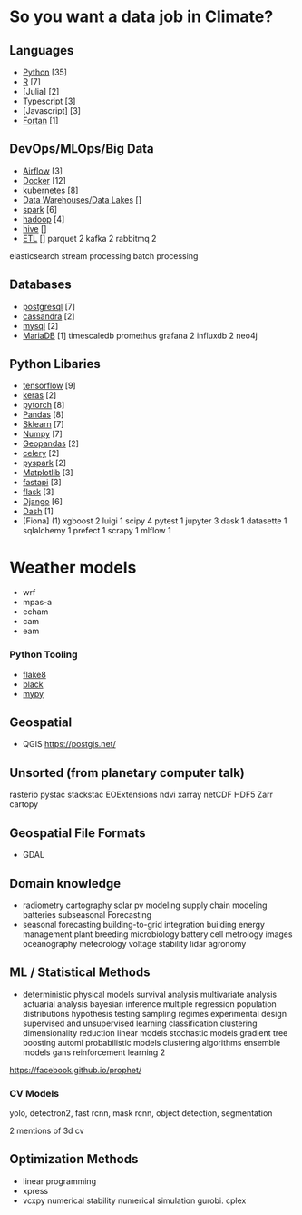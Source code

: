 # So you want a data job in Climate?


## Languages
- [Python]() [35]
- [R]() [7]
- [Julia] [2]
- [Typescript]() [3]
- [Javascript] [3]
- [Fortan]() [1]

## DevOps/MLOps/Big Data
- [Airflow]() [3]
- [Docker]() [12]
- [kubernetes]() [8]
- [Data Warehouses/Data Lakes]() []
- [spark]() [6]
- [hadoop]() [4]
- [hive]() []
- [ETL]() []
parquet 2
kafka 2
rabbitmq 2

elasticsearch
stream processing
batch processing

## Databases
- [postgresql]() [7]
- [cassandra]() [2]
- [mysql]() [2]
- [MariaDB]() [1]
timescaledb
promethus
grafana 2
influxdb 2
neo4j

## Python Libaries
- [tensorflow]() [9]
- [keras]() [2]
- [pytorch]() [8]
- [Pandas]() [8]
- [Sklearn]() [7]
- [Numpy]() [7]
- [Geopandas]() [2]
- [celery]() [2]
- [pyspark]() [2]
- [Matplotlib]() [3]
- [fastapi]() [3]
- [flask]() [3]
- [Django]() [6]
- [Dash]() [1]
- [Fiona] (1)
xgboost 2
luigi 1
scipy 4
pytest 1
jupyter 3
dask 1
datasette 1
sqlalchemy 1
prefect 1
scrapy 1
mlflow 1

# Weather models
- wrf
- mpas-a
- echam
- cam
- eam

### Python Tooling
- [flake8]()
- [black]()
- [mypy]()

## Geospatial
- QGIS
https://postgis.net/

## Unsorted (from planetary computer talk)
rasterio
pystac
stackstac
EOExtensions
ndvi
xarray
netCDF
HDF5
Zarr
cartopy

## Geospatial File Formats
- GDAL

## Domain knowledge
- radiometry
cartography
solar pv modeling
supply chain modeling
batteries
subseasonal Forecasting
- seasonal forecasting
building-to-grid integration
building energy management
plant breeding
microbiology
battery cell metrology images
oceanography
meteorology
voltage stability
lidar
agronomy

## ML / Statistical Methods
- deterministic physical models
survival analysis
multivariate analysis
actuarial analysis
bayesian inference
multiple regression
population distributions
hypothesis testing
sampling regimes
experimental design
supervised and unsupervised learning
classification
clustering
dimensionality reduction
linear models
stochastic models
gradient tree boosting
automl
probabilistic models
clustering algorithms
ensemble models
gans
reinforcement learning 2

https://facebook.github.io/prophet/

### CV Models
yolo, detectron2, fast rcnn, mask rcnn, object detection, segmentation

2 mentions of 3d cv

## Optimization Methods
- linear programming
- xpress
- vcxpy
numerical stability
numerical simulation
gurobi. cplex